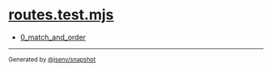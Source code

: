 # [routes.test.mjs](../routes.test.mjs)


- [0_match_and_order](0_match_and_order/0_match_and_order.md)

---

<sub>
  Generated by <a href="https://github.com/jsenv/core/tree/main/packages/independent/snapshot">@jsenv/snapshot</a>
</sub>
